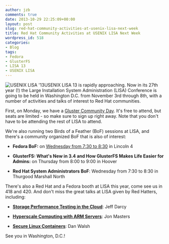 ```yaml
---
author: jzb
comments: true
date: 2013-10-29 22:25:09+00:00
layout: post
slug: red-hat-community-activities-at-usenix-lisa-next-week
title: Red Hat Community Activities at USENIX LISA Next Week
wordpress_id: 518
categories:
- Blog
tags:
- Fedora
- GlusterFS
- LISA 13
- USENIX LISA
---
```


![USENIX LISA '13](https://community-osasteam.rhcloud.com/wp-content/uploads/2013/10/lisa13_banner_lucky_125.png)USENIX LISA 13 is rapidly approaching. Now in its 27th year (!) the Large Installation System Administration (LISA) Conference is going to be held in Washington D.C. from November 3rd through 8th, with a number of activities and talks of interest to Red Hat communities.

First, on Monday, we have a [Gluster Community Day](https://glusterday-lisa.eventbrite.com/). It's free to attend, but seats are limited - so make sure to sign up right away. Note that you don't have to be attending the rest of LISA to attend.

We're also running two Birds of a Feather (BoF) sessions at LISA, and there's a community organized BoF that is also of interest:



	
  * **Fedora BoF:** on [Wednesday from 7:30 to 8:30](https://www.usenix.org/conference/lisa13/birds-feather-sessions#fedora) in Lincoln 4

	
  * **GlusterFS: What's New in 3.4 and How GlusterFS Makes Life Easier for Admins:** on Thursday from 8:00 to 9:00 in Hoover

	
  * **Red Hat System Administrators BoF**: Wednesday from 7:30 to 8:30 in Thurgood Marshall North


There's also a Red Hat and a Fedora booth at LISA this year, come see us in 418 and 420. And don't miss the great talks at LISA given by Red Hatters, including:

	
  * **[Storage Performance Testing in the Cloud](https://www.usenix.org/conference/lisa13/storage-performance-testing-cloud)**: Jeff Darcy

	
  * **[Hyperscale Computing with ARM Servers](https://www.usenix.org/conference/lisa13/hyperscale-computing-arm-servers)**: Jon Masters

	
  * **[Secure Linux Containers](https://www.usenix.org/conference/lisa13/secure-linux-containers-thu)**: Dan Walsh


See you in Washington, D.C.!
